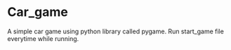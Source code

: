 # Car_game
A simple car game using python library called pygame.
Run start_game file everytime while running.
